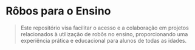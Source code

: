 # Rôbos para o Ensino

> Este repositório visa facilitar o acesso e a colaboração em projetos relacionados à utilização de robôs no ensino, proporcionando uma experiência prática e educacional para alunos de todas as idades.
